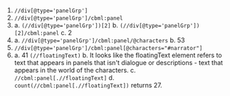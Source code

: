 1. `//div[@type='panelGrp']`
2. `//div[@type='panelGrp']/cbml:panel`
3.
	a. `(//div[@type='panelGrp'])[2]`
	b. `(//div[@type='panelGrp'])[2]/cbml:panel`
	c. 2
4.
	a. `//div[@type='panelGrp']/cbml:panel/@characters`
	b. 53
5. `//div[@type='panelGrp']/cbml:panel[@characters="#narrator"] `
6. 
	a. 41 `(//floatingText)`
	b. It looks like the floatingText element refers to text that appears in panels that isn't dialogue or descriptions - text that appears in the world of the characters.
	c. `//cbml:panel[.//floatingText]`
	d. `count(//cbml:panel[.//floatingText])` returns 27.



	 